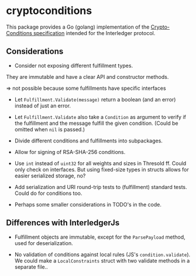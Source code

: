 # cryptoconditions

This package provides a Go (golang) implementation of the 
[Crypto-Conditions specification](https://datatracker.ietf.org/doc/draft-thomas-crypto-conditions/)
intended for the Interledger protocol.

## Considerations

 - Consider not exposing different fulfillment types. 
 
 They are immutable and have a clear API and constructor methods.
 
 => not possible because some fulfillments have specific interfaces
 
 - Let `Fulfillment.Validate(message)` return a boolean (and an error) instead of just an error.
 
 - Let `Fulfillment.Validate` also take a `Condition` as argument to verify if the fulfillment and the
 message fulfill the given condition. (Could be omitted when `nil` is passed.)
 
 - Divide different conditions and fulfillments into subpackages.
 
 - Allow for signing of RSA-SHA-256 conditions.
 
 - Use `int` instead of `uint32` for all weights and sizes in Thresold ff. 
 Could only check on interfaces. But using fixed-size types in structs allows for easier serialized storage, no?
 
 - Add serialization and URI round-trip tests to (fulfillment) standard tests. Could do for conditions too.
 
 - Perhaps some smaller considerations in TODO's in the code.

## Differences with InterledgerJs

 - Fulfillment objects are immutable, except for the `ParsePayload` method, used for deserialization.
 
 - No validation of conditions against local rules (JS's `condition.validate`).
 We could make a `LocalConstraints` struct with two validate methods in a separate file..
